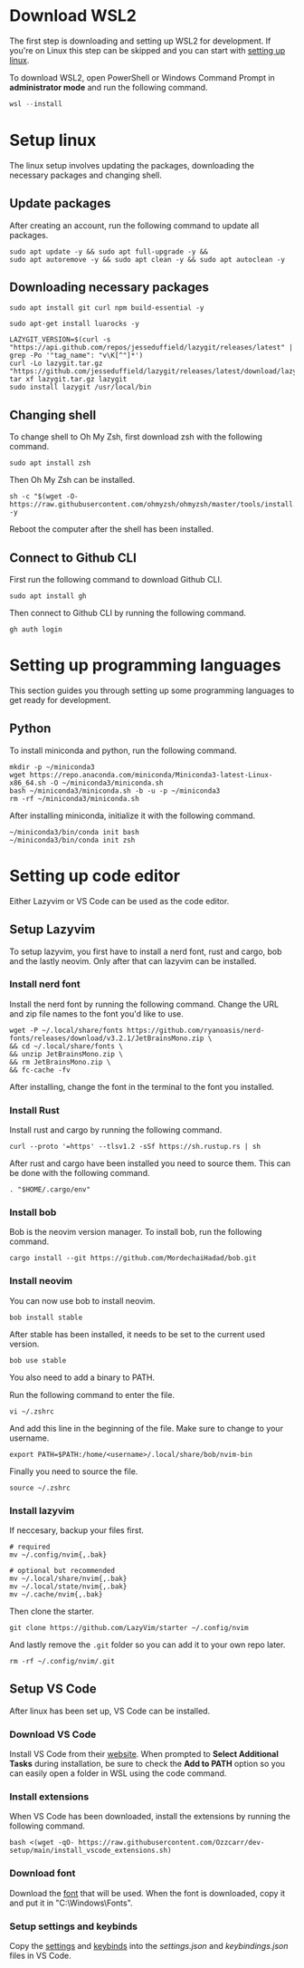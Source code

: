 # Download WSL2
The first step is downloading and setting up WSL2 for development. If you're on Linux this step can be skipped and you can start with [setting up linux](#setup-linux).

To download WSL2, open PowerShell or Windows Command Prompt in **administrator mode** and run the following command.
```powershell
wsl --install
```

# Setup linux
The linux setup involves updating the packages, downloading the necessary packages and changing shell.
## Update packages
After creating an account, run the following command to update all packages.
```shell
sudo apt update -y && sudo apt full-upgrade -y &&
sudo apt autoremove -y && sudo apt clean -y && sudo apt autoclean -y
```
## Downloading necessary packages
```shell
sudo apt install git curl npm build-essential -y
```
```shell
sudo apt-get install luarocks -y
```
```shell
LAZYGIT_VERSION=$(curl -s "https://api.github.com/repos/jesseduffield/lazygit/releases/latest" | grep -Po '"tag_name": "v\K[^"]*')
curl -Lo lazygit.tar.gz "https://github.com/jesseduffield/lazygit/releases/latest/download/lazygit_${LAZYGIT_VERSION}_Linux_x86_64.tar.gz"
tar xf lazygit.tar.gz lazygit
sudo install lazygit /usr/local/bin
```
## Changing shell
To change shell to Oh My Zsh, first download zsh with the following command.
```shell
sudo apt install zsh
```
Then Oh My Zsh can be installed.
```shell
sh -c "$(wget -O- https://raw.githubusercontent.com/ohmyzsh/ohmyzsh/master/tools/install.sh)" -y
```
Reboot the computer after the shell has been installed.
## Connect to Github CLI
First run the following command to download Github CLI.
```shell
sudo apt install gh
```
Then connect to Github CLI by running the following command.
```shell
gh auth login
```

# Setting up programming languages
This section guides you through setting up some programming languages to get ready for development.
## Python
To install miniconda and python, run the following command.
```shell
mkdir -p ~/miniconda3
wget https://repo.anaconda.com/miniconda/Miniconda3-latest-Linux-x86_64.sh -O ~/miniconda3/miniconda.sh
bash ~/miniconda3/miniconda.sh -b -u -p ~/miniconda3
rm -rf ~/miniconda3/miniconda.sh
```
After installing miniconda, initialize it with the following command.
```shell
~/miniconda3/bin/conda init bash
~/miniconda3/bin/conda init zsh
```

# Setting up code editor
Either Lazyvim or VS Code can be used as the code editor.
## Setup Lazyvim
To setup lazyvim, you first have to install a nerd font, rust and cargo, bob and the lastly neovim. Only after that can lazyvim can be installed.
### Install nerd font
Install the nerd font by running the following command. Change the URL and zip file names to the font you'd like to use.
```shell
wget -P ~/.local/share/fonts https://github.com/ryanoasis/nerd-fonts/releases/download/v3.2.1/JetBrainsMono.zip \
&& cd ~/.local/share/fonts \
&& unzip JetBrainsMono.zip \
&& rm JetBrainsMono.zip \
&& fc-cache -fv
```
After installing, change the font in the terminal to the font you installed.
### Install Rust
Install rust and cargo by running the following command.
```shell
curl --proto '=https' --tlsv1.2 -sSf https://sh.rustup.rs | sh
```
After rust and cargo have been installed you need to source them. This can be done with the following command.
```shell
. "$HOME/.cargo/env"
```
### Install bob
Bob is the neovim version manager. To install bob, run the following command.
```shell
cargo install --git https://github.com/MordechaiHadad/bob.git
```
### Install neovim
You can now use bob to install neovim.
```shell
bob install stable
```
After stable has been installed, it needs to be set to the current used version.
```shell
bob use stable
```
You also need to add a binary to PATH.

Run the following command to enter the file.
```shell
vi ~/.zshrc
```
And add this line in the beginning of the file. Make sure to change <username> to your username.
```shell
export PATH=$PATH:/home/<username>/.local/share/bob/nvim-bin
```
Finally you need to source the file.
```shell
source ~/.zshrc
```
### Install lazyvim
If neccesary, backup your files first.
```shell
# required
mv ~/.config/nvim{,.bak}

# optional but recommended
mv ~/.local/share/nvim{,.bak}
mv ~/.local/state/nvim{,.bak}
mv ~/.cache/nvim{,.bak}
```
Then clone the starter.
```shell
git clone https://github.com/LazyVim/starter ~/.config/nvim
```
And lastly remove the `.git` folder so you can add it to your own repo later.
```shell
rm -rf ~/.config/nvim/.git
```
## Setup VS Code
After linux has been set up, VS Code can be installed.
### Download VS Code
Install VS Code from their [website](https://vscode.download.prss.microsoft.com/dbazure/download/stable/f1e16e1e6214d7c44d078b1f0607b2388f29d729/VSCodeUserSetup-x64-1.91.1.exe).
When prompted to **Select Additional Tasks** during installation, be sure to check the **Add to PATH** option so you can easily open a folder in WSL using the code command.
### Install extensions
When VS Code has been downloaded, install the extensions by running the following command.
```shell
bash <(wget -qO- https://raw.githubusercontent.com/Ozzcarr/dev-setup/main/install_vscode_extensions.sh)
```
### Download font
Download the [font](https://raw.githubusercontent.com/Ozzcarr/dev-setup/main/MonaspaceArgonVarVF%5Bwght%2Cwdth%2Cslnt%5D.ttf) that will be used.
When the font is downloaded, copy it and put it in "C:\Windows\Fonts".
### Setup settings and keybinds
Copy the [settings](https://github.com/Ozzcarr/dev-setup/blob/main/settings.json) and [keybinds](https://github.com/Ozzcarr/dev-setup/blob/main/keybindings.json) into the *settings.json* and *keybindings.json* files in VS Code.
